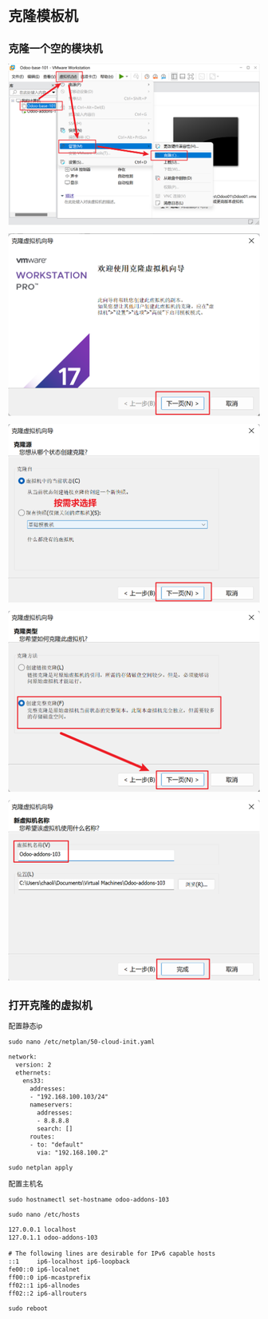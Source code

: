 # 克隆模板机

## 克隆一个空的模块机

![](assets/2025-10-29-14-34-20-image.png)

![](assets/2025-10-29-14-36-20-image.png)

![](assets/2025-10-29-14-36-51-image.png)

![](assets/2025-10-29-14-37-18-image.png)

![](assets/2025-10-29-14-38-54-image.png)

## 打开克隆的虚拟机

配置静态ip

```shell
sudo nano /etc/netplan/50-cloud-init.yaml
```

```shell
network:
  version: 2
  ethernets:
    ens33:
      addresses:
      - "192.168.100.103/24"
      nameservers:
        addresses:
        - 8.8.8.8
        search: []
      routes:
      - to: "default"
        via: "192.168.100.2"
```

```shell
sudo netplan apply
```

配置主机名

```shell
sudo hostnamectl set-hostname odoo-addons-103
```

```shell
sudo nano /etc/hosts
```

```shell
127.0.0.1 localhost
127.0.1.1 odoo-addons-103

# The following lines are desirable for IPv6 capable hosts
::1     ip6-localhost ip6-loopback
fe00::0 ip6-localnet
ff00::0 ip6-mcastprefix
ff02::1 ip6-allnodes
ff02::2 ip6-allrouters
```

```shell
sudo reboot
```
